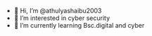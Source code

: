 - 👋 Hi, I’m @athulyashaibu2003
- 👀 I’m interested in cyber security
- 🌱 I’m currently learning Bsc.digital and cyber

<!---
athulyashaibu2003/athulyashaibu2003 is a ✨ special ✨ repository because its `README.md` (this file) appears on your GitHub profile.
You can click the Preview link to take a look at your changes.
--->
